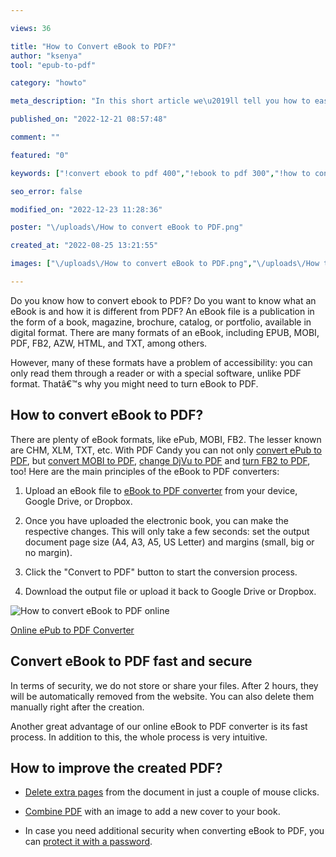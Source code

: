 ```yaml
---

views: 36

title: "How to Convert eBook to PDF?"
author: "ksenya"
tool: "epub-to-pdf"

category: "howto"

meta_description: "In this short article we\u2019ll tell you how to easily change any eBook format into a PDF completely for free and online. Learn now. "

published_on: "2022-12-21 08:57:48"

comment: ""

featured: "0"

keywords: ["!convert ebook to pdf 400","!ebook to pdf 300","!how to convert ebook to pdf 50","epub to pdf 45000","convert epub to pdf 8700","epub to pdf converter 6400","epub file 3100","mobi to pdf 2900"]

seo_error: false

modified_on: "2022-12-23 11:28:36"

poster: "\/uploads\/How to convert eBook to PDF.png"

created_at: "2022-08-25 13:21:55"

images: ["\/uploads\/How to convert eBook to PDF.png","\/uploads\/How to convert eBook to PDF.gif"]

---
```




Do you know how to convert ebook to PDF? Do you want to know what an eBook is and how it is different from PDF? An eBook file is a publication in the form of a book, magazine, brochure, catalog, or portfolio, available in digital format. There are many formats of an eBook, including EPUB, MOBI, PDF, FB2, AZW, HTML, and TXT, among others.



However, many of these formats have a problem of accessibility: you can only read them through a reader or with a special software, unlike PDF format. That&acirc;&euro;&trade;s why you might need to turn eBook to PDF.



## How to convert eBook to PDF?



There are plenty of eBook formats, like ePub, MOBI, FB2. The lesser known are CHM, XLM, TXT, etc. With PDF Candy you can not only [convert ePub to PDF](/epub-to-pdf.html), but [convert MOBI to PDF](/mobi-to-pdf.html), [change DjVu to PDF](/djvu-to-pdf.html) and [turn FB2 to PDF](/fb2-to-pdf.html), too! Here are the main principles of the eBook to PDF converters:



1. Upload an eBook file to [eBook to PDF converter](/epub-to-pdf.html) from your device, Google Drive, or Dropbox.

2. Once you have uploaded the electronic book, you can make the respective changes. This will only take a few seconds: set the output document page size (A4, A3, A5, US Letter) and margins (small, big or no margin).

3. Click the "Convert to PDF" button to start the conversion process.

4. Download the output file or upload it back to Google Drive or Dropbox.



![How to convert eBook to PDF online](/uploads/How%20to%20convert%20eBook%20to%20PDF.gif "How to convert eBook to PDF")



<!--ttf-->

[Online ePub to PDF Converter](/epub-to-pdf.html)



## Convert eBook to PDF fast and secure



In terms of security, we do not store or share your files. After 2 hours, they will be automatically removed from the website. You can also delete them manually right after the creation.



Another great advantage of our online eBook to PDF converter is its fast process. In addition to this, the whole process is very intuitive.



## How to improve the created PDF?

- [Delete extra pages](/delete-pages.html) from the document in just a couple of mouse clicks.

- [Combine PDF](/merge-pdf.html) with an image to add a new cover to your book.

- In case you need additional security when converting eBook to PDF, you can [protect it with a password](/protect-pdf.html).

&nbsp;
